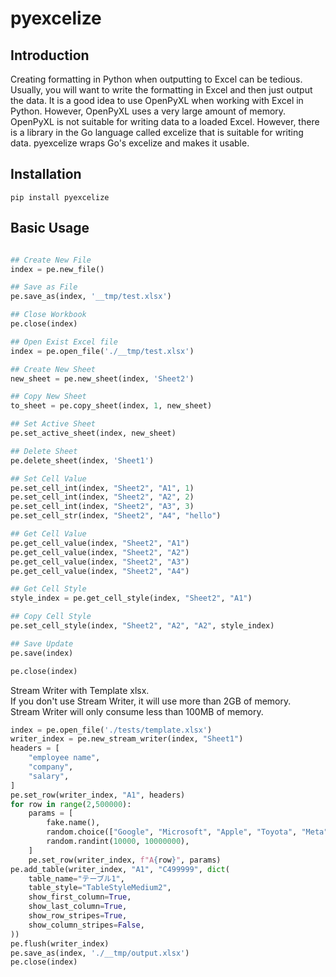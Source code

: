 pyexcelize
===========

## Introduction

Creating formatting in Python when outputting to Excel can be tedious. Usually, you will want to write the formatting in Excel and then just output the data.
It is a good idea to use OpenPyXL when working with Excel in Python. However, OpenPyXL uses a very large amount of memory.
OpenPyXL is not suitable for writing data to a loaded Excel. However, there is a library in the Go language called excelize that is suitable for writing data.
pyexcelize wraps Go's excelize and makes it usable.

## Installation

```
pip install pyexcelize
```

## Basic Usage

```python

## Create New File
index = pe.new_file()

## Save as File
pe.save_as(index, '__tmp/test.xlsx')

## Close Workbook
pe.close(index)

## Open Exist Excel file
index = pe.open_file('./__tmp/test.xlsx')

## Create New Sheet
new_sheet = pe.new_sheet(index, 'Sheet2')

## Copy New Sheet
to_sheet = pe.copy_sheet(index, 1, new_sheet)

## Set Active Sheet
pe.set_active_sheet(index, new_sheet)

## Delete Sheet
pe.delete_sheet(index, 'Sheet1')

## Set Cell Value
pe.set_cell_int(index, "Sheet2", "A1", 1)
pe.set_cell_int(index, "Sheet2", "A2", 2)
pe.set_cell_int(index, "Sheet2", "A3", 3)
pe.set_cell_str(index, "Sheet2", "A4", "hello")

## Get Cell Value
pe.get_cell_value(index, "Sheet2", "A1")
pe.get_cell_value(index, "Sheet2", "A2")
pe.get_cell_value(index, "Sheet2", "A3")
pe.get_cell_value(index, "Sheet2", "A4")

## Get Cell Style
style_index = pe.get_cell_style(index, "Sheet2", "A1")

## Copy Cell Style
pe.set_cell_style(index, "Sheet2", "A2", "A2", style_index)

## Save Update
pe.save(index)

pe.close(index)
```

Stream Writer with Template xlsx.  
If you don't use Stream Writer, it will use more than 2GB of memory.  
Stream Writer will only consume less than 100MB of memory.

```python
index = pe.open_file('./tests/template.xlsx')
writer_index = pe.new_stream_writer(index, "Sheet1")
headers = [
    "employee name",
    "company",
    "salary",
]
pe.set_row(writer_index, "A1", headers)
for row in range(2,500000):
    params = [
        fake.name(),
        random.choice(["Google", "Microsoft", "Apple", "Toyota", "Meta"]),
        random.randint(10000, 10000000),
    ]
    pe.set_row(writer_index, f"A{row}", params)
pe.add_table(writer_index, "A1", "C499999", dict(
    table_name="テーブル1",
    table_style="TableStyleMedium2",
    show_first_column=True,
    show_last_column=True,
    show_row_stripes=True,
    show_column_stripes=False,
))
pe.flush(writer_index)
pe.save_as(index, './__tmp/output.xlsx')
pe.close(index)
```
